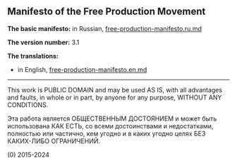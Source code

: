 ## Manifesto of the Free Production Movement

**The basic manifesto:** in Russian, [free-production-manifesto.ru.md](free-production-manifesto.ru.md)

**The version number:** 3.1

**The translations:**

* in English, [free-production-manifesto.en.md](free-production-manifesto.en.md)

------------------------------------------------------------------

This work is PUBLIC DOMAIN and may be used AS IS, with all advantages and faults, in whole or in part,
by anyone for any purpose, WITHOUT ANY CONDITIONS.

Эта работа является ОБЩЕСТВЕННЫМ ДОСТОЯНИЕМ и может быть использована КАК ЕСТЬ, со всеми достоинствами и недостатками, полностью или частично, кем угодно и в каких угодно целях БЕЗ КАКИХ-ЛИБО ОГРАНИЧЕНИЙ.

(0) 2015-2024
